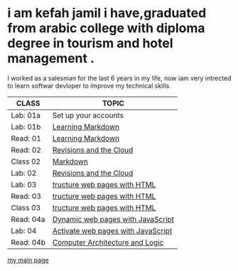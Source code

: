  
 
# i am kefah jamil i have,graduated from arabic college with diploma degree in tourism and hotel management .
I worked as a salesman for the last 6 years in my life, now iam very intrected to learn softwar devloper to improve my technical skills.



CLASS  | TOPIC
------------ | -------------
Lab: 01a | Set up your accounts | 
Lab: 01b | [Learning Markdown ](https://kefahmomani.github.io/reading-note/) 
Read: 01 | [Learning Markdown ](https://kefahmomani.github.io/reading-note/) 
Read: 02 | [Revisions and the Cloud ](https://kefahmomani.github.io/reading-note/read2)
Class 02 | [Markdown  ](https://kefahmomani.github.io/reading-note/)
Lab: 02 | [Revisions and the Cloud  ](https://kefahmomani.github.io/reading-note/)
Lab: 03 | [tructure web pages with HTML ](https://new-project.kefahjordan.repl.co/) 
Read: 03  | [tructure web pages with HTML ](https://kefahmomani.github.io/reading-note/readme-class03) 
Class 03  | [tructure web pages with HTML ](https://kefahmomani.github.io/reading-note/)
Read: 04a  | [Dynamic web pages with JavaScript ](https://kefahmomani.github.io/reading-note/read04)
Lab: 04   | [Activate web pages with JavaScript ](https://kefahmomani.github.io/new-project/)
Read: 04b  | [Computer Architecture and Logic](https://kefahmomani.github.io/reading-note/)









[my main page ](https://kefahmomani.github.io/reading-note/) 




